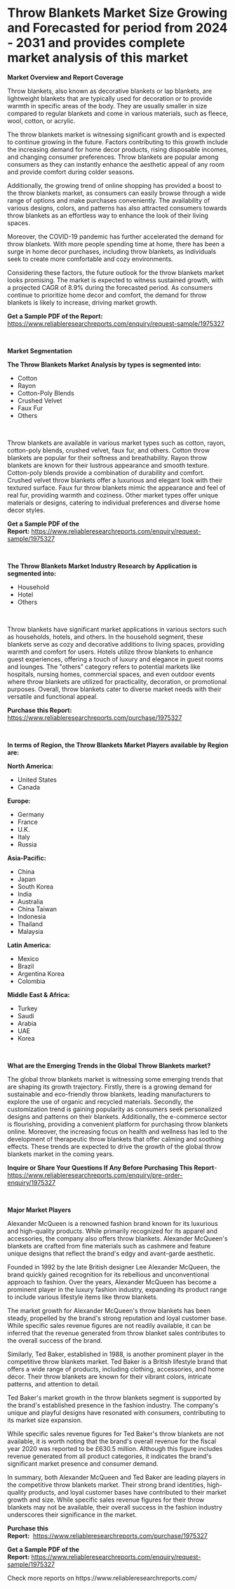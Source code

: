 <p><h1>Throw Blankets Market Size Growing and Forecasted for period from 2024 - 2031 and provides complete market analysis of this market</h1></p><p><strong>Market Overview and Report Coverage</strong></p>
<p><p>Throw blankets, also known as decorative blankets or lap blankets, are lightweight blankets that are typically used for decoration or to provide warmth in specific areas of the body. They are usually smaller in size compared to regular blankets and come in various materials, such as fleece, wool, cotton, or acrylic.</p><p>The throw blankets market is witnessing significant growth and is expected to continue growing in the future. Factors contributing to this growth include the increasing demand for home decor products, rising disposable incomes, and changing consumer preferences. Throw blankets are popular among consumers as they can instantly enhance the aesthetic appeal of any room and provide comfort during colder seasons.</p><p>Additionally, the growing trend of online shopping has provided a boost to the throw blankets market, as consumers can easily browse through a wide range of options and make purchases conveniently. The availability of various designs, colors, and patterns has also attracted consumers towards throw blankets as an effortless way to enhance the look of their living spaces.</p><p>Moreover, the COVID-19 pandemic has further accelerated the demand for throw blankets. With more people spending time at home, there has been a surge in home decor purchases, including throw blankets, as individuals seek to create more comfortable and cozy environments.</p><p>Considering these factors, the future outlook for the throw blankets market looks promising. The market is expected to witness sustained growth, with a projected CAGR of 8.9% during the forecasted period. As consumers continue to prioritize home decor and comfort, the demand for throw blankets is likely to increase, driving market growth.</p></p>
<p><strong>Get a Sample PDF of the Report:</strong> <a href="https://www.reliableresearchreports.com/enquiry/request-sample/1975327">https://www.reliableresearchreports.com/enquiry/request-sample/1975327</a></p>
<p>&nbsp;</p>
<p><strong>Market Segmentation</strong></p>
<p><strong>The Throw Blankets Market Analysis by types is segmented into:</strong></p>
<p><ul><li>Cotton</li><li>Rayon</li><li>Cotton-Poly Blends</li><li>Crushed Velvet</li><li>Faux Fur</li><li>Others</li></ul></p>
<p>&nbsp;</p>
<p><p>Throw blankets are available in various market types such as cotton, rayon, cotton-poly blends, crushed velvet, faux fur, and others. Cotton throw blankets are popular for their softness and breathability. Rayon throw blankets are known for their lustrous appearance and smooth texture. Cotton-poly blends provide a combination of durability and comfort. Crushed velvet throw blankets offer a luxurious and elegant look with their textured surface. Faux fur throw blankets mimic the appearance and feel of real fur, providing warmth and coziness. Other market types offer unique materials or designs, catering to individual preferences and diverse home decor styles.</p></p>
<p><strong>Get a Sample PDF of the Report:</strong>&nbsp;<a href="https://www.reliableresearchreports.com/enquiry/request-sample/1975327">https://www.reliableresearchreports.com/enquiry/request-sample/1975327</a></p>
<p>&nbsp;</p>
<p><strong>The Throw Blankets Market Industry Research by Application is segmented into:</strong></p>
<p><ul><li>Household</li><li>Hotel</li><li>Others</li></ul></p>
<p>&nbsp;</p>
<p><p>Throw blankets have significant market applications in various sectors such as households, hotels, and others. In the household segment, these blankets serve as cozy and decorative additions to living spaces, providing warmth and comfort for users. Hotels utilize throw blankets to enhance guest experiences, offering a touch of luxury and elegance in guest rooms and lounges. The "others" category refers to potential markets like hospitals, nursing homes, commercial spaces, and even outdoor events where throw blankets are utilized for practicality, decoration, or promotional purposes. Overall, throw blankets cater to diverse market needs with their versatile and functional appeal.</p></p>
<p><strong>Purchase this Report:</strong>&nbsp; <a href="https://www.reliableresearchreports.com/purchase/1975327">https://www.reliableresearchreports.com/purchase/1975327</a></p>
<p>&nbsp;</p>
<p><strong>In terms of Region, the Throw Blankets Market Players available by Region are:</strong></p>
<p>
    <p> <strong> North America: </strong>
        <ul>
            <li>United States</li>
            <li>Canada</li>
        </ul>
        </p> 
    <p> <strong> Europe: </strong>
        <ul>
            <li>Germany</li>
            <li>France</li>
            <li>U.K.</li>
            <li>Italy</li>
            <li>Russia</li>
        </ul>
        </p> 
    <p> <strong> Asia-Pacific: </strong>
        <ul>
            <li>China</li>
            <li>Japan</li>
            <li>South Korea</li>
            <li>India</li>
            <li>Australia</li>
            <li>China Taiwan</li>
            <li>Indonesia</li>
            <li>Thailand</li>
            <li>Malaysia</li>
        </ul>
        </p> 
    <p> <strong> Latin America: </strong>
        <ul>
            <li>Mexico</li>
            <li>Brazil</li>
            <li>Argentina Korea</li>
            <li>Colombia</li>
        </ul>
        </p> 
    <p> <strong> Middle East & Africa: </strong>
        <ul>
            <li>Turkey</li>
            <li>Saudi</li>
            <li>Arabia</li>
            <li>UAE</li>
            <li>Korea</li>
        </ul>
    </p>
    </p>
<p>&nbsp;</p>
<p><strong>What are the Emerging Trends in the Global Throw Blankets market?</strong></p>
<p><p>The global throw blankets market is witnessing some emerging trends that are shaping its growth trajectory. Firstly, there is a growing demand for sustainable and eco-friendly throw blankets, leading manufacturers to explore the use of organic and recycled materials. Secondly, the customization trend is gaining popularity as consumers seek personalized designs and patterns on their blankets. Additionally, the e-commerce sector is flourishing, providing a convenient platform for purchasing throw blankets online. Moreover, the increasing focus on health and wellness has led to the development of therapeutic throw blankets that offer calming and soothing effects. These trends are expected to drive the growth of the global throw blankets market in the coming years.</p></p>
<p><strong>Inquire or Share Your Questions If Any Before Purchasing This Report</strong>- <a href="https://www.reliableresearchreports.com/enquiry/pre-order-enquiry/1975327">https://www.reliableresearchreports.com/enquiry/pre-order-enquiry/1975327</a></p>
<p>&nbsp;</p>
<p><strong>Major Market Players</strong></p>
<p><p>Alexander McQueen is a renowned fashion brand known for its luxurious and high-quality products. While primarily recognized for its apparel and accessories, the company also offers throw blankets. Alexander McQueen's blankets are crafted from fine materials such as cashmere and feature unique designs that reflect the brand's edgy and avant-garde aesthetic.</p><p>Founded in 1992 by the late British designer Lee Alexander McQueen, the brand quickly gained recognition for its rebellious and unconventional approach to fashion. Over the years, Alexander McQueen has become a prominent player in the luxury fashion industry, expanding its product range to include various lifestyle items like throw blankets.</p><p>The market growth for Alexander McQueen's throw blankets has been steady, propelled by the brand's strong reputation and loyal customer base. While specific sales revenue figures are not readily available, it can be inferred that the revenue generated from throw blanket sales contributes to the overall success of the brand.</p><p>Similarly, Ted Baker, established in 1988, is another prominent player in the competitive throw blankets market. Ted Baker is a British lifestyle brand that offers a wide range of products, including clothing, accessories, and home décor. Their throw blankets are known for their vibrant colors, intricate patterns, and attention to detail.</p><p>Ted Baker's market growth in the throw blankets segment is supported by the brand's established presence in the fashion industry. The company's unique and playful designs have resonated with consumers, contributing to its market size expansion.</p><p>While specific sales revenue figures for Ted Baker's throw blankets are not available, it is worth noting that the brand's overall revenue for the fiscal year 2020 was reported to be £630.5 million. Although this figure includes revenue generated from all product categories, it indicates the brand's significant market presence and consumer demand.</p><p>In summary, both Alexander McQueen and Ted Baker are leading players in the competitive throw blankets market. Their strong brand identities, high-quality products, and loyal customer bases have contributed to their market growth and size. While specific sales revenue figures for their throw blankets may not be available, their overall success in the fashion industry underscores their significance in the market.</p></p>
<p><strong>Purchase this Report:</strong>&nbsp;&nbsp;<a href="https://www.reliableresearchreports.com/purchase/1975327">https://www.reliableresearchreports.com/purchase/1975327</a></p>
<p></p>
<p><strong>Get a Sample PDF of the Report:</strong>&nbsp;<a href="https://www.reliableresearchreports.com/enquiry/request-sample/1975327">https://www.reliableresearchreports.com/enquiry/request-sample/1975327</a></p>
<p>Check more reports on https://www.reliableresearchreports.com/</p>